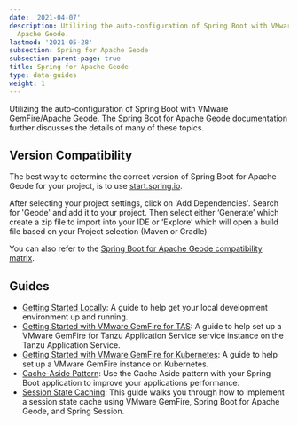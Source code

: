```yaml
---
date: '2021-04-07'
description: Utilizing the auto-configuration of Spring Boot with VMware GemFire and
  Apache Geode.
lastmod: '2021-05-28'
subsection: Spring for Apache Geode
subsection-parent-page: true
title: Spring for Apache Geode
type: data-guides
weight: 1
---
```


Utilizing the auto-configuration of Spring Boot with VMware GemFire/Apache Geode.  The [Spring Boot for Apache Geode documentation](https://docs.spring.io/spring-boot-data-geode-build/current/reference/html5/) further discusses the details of many of these topics.

## Version Compatibility
The best way to determine the correct version of Spring Boot for Apache Geode for your project, is to use [start.spring.io](https://start.spring.io/).

After selecting your project settings, click on 'Add Dependencies'. Search for 'Geode' and add it to your project. Then select either ‘Generate’ which create a zip file to import into your IDE or ‘Explore’ which will open a build file based on your Project selection (Maven or Gradle)

You can also refer to the [Spring Boot for Apache Geode compatibility matrix](https://github.com/spring-projects/spring-boot-data-geode/wiki/Spring-Boot-for-Apache-Geode-and-Pivotal-GemFire-Version-Compatibility-Matrix#version-compatibility-matrix). 

## Guides

- [Getting Started Locally](/data/tanzu-gemfire/guides/get-started-locally-sbdg/): A guide to help get your local development environment up and running.
- [Getting Started with VMware GemFire for TAS](/data/tanzu-gemfire/guides/get-started-tgf4vms-sbdg/): A guide to help set up a VMware GemFire for Tanzu Application Service service instance on the Tanzu Application Service.
- [Getting Started with VMware GemFire for Kubernetes](/data/tanzu-gemfire/guides/get-started-tgf4k8s-sbdg/): A guide to help set up a  VMware GemFire instance on Kubernetes.
- [Cache-Aside Pattern](/data/tanzu-gemfire/guides/cache-aside-pattern-sbdg): Use the Cache Aside pattern with your Spring Boot application to improve your applications performance.
- [Session State Caching](/data/tanzu-gemfire/guides/session-state-cache-sbdg): This guide walks you through how to implement a session state cache using VMware GemFire, Spring Boot for Apache Geode, and Spring Session.